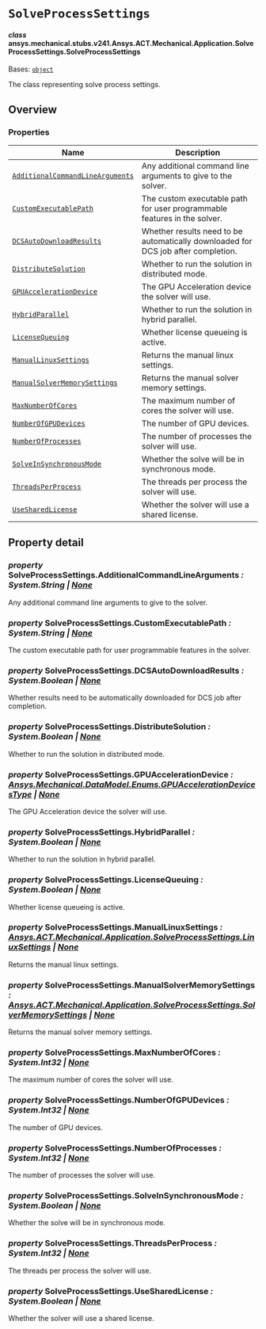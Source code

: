 # `SolveProcessSettings`

<a id="ansys.mechanical.stubs.v241.Ansys.ACT.Mechanical.Application.SolveProcessSettings.SolveProcessSettings"></a>

#### *class* ansys.mechanical.stubs.v241.Ansys.ACT.Mechanical.Application.SolveProcessSettings.SolveProcessSettings

Bases: [`object`](https://docs.python.org/3/library/functions.html#object)

The class representing solve process settings.

<!-- !! processed by numpydoc !! -->

<a id="overview"></a>

## Overview

### Properties

| Name | Description |
|--------------------------------------------------------------------------------------------|-----------------------------------------------------------------------------------|
| [`AdditionalCommandLineArguments`](#SolveProcessSettings.AdditionalCommandLineArguments)   | Any additional command line arguments to give to the solver.                      |
| [`CustomExecutablePath`](#SolveProcessSettings.CustomExecutablePath)                       | The custom executable path for user programmable features in the solver.          |
| [`DCSAutoDownloadResults`](#SolveProcessSettings.DCSAutoDownloadResults)                   | Whether results need to be automatically downloaded for DCS job after completion. |
| [`DistributeSolution`](#SolveProcessSettings.DistributeSolution)                           | Whether to run the solution in distributed mode.                                  |
| [`GPUAccelerationDevice`](#SolveProcessSettings.GPUAccelerationDevice)                     | The GPU Acceleration device the solver will use.                                  |
| [`HybridParallel`](#SolveProcessSettings.HybridParallel)                                   | Whether to run the solution in hybrid parallel.                                   |
| [`LicenseQueuing`](#SolveProcessSettings.LicenseQueuing)                                   | Whether license queueing is active.                                               |
| [`ManualLinuxSettings`](#SolveProcessSettings.ManualLinuxSettings)                         | Returns the manual linux settings.                                                |
| [`ManualSolverMemorySettings`](#SolveProcessSettings.ManualSolverMemorySettings)           | Returns the manual solver memory settings.                                        |
| [`MaxNumberOfCores`](#SolveProcessSettings.MaxNumberOfCores)                               | The maximum number of cores the solver will use.                                  |
| [`NumberOfGPUDevices`](#SolveProcessSettings.NumberOfGPUDevices)                           | The number of GPU devices.                                                        |
| [`NumberOfProcesses`](#SolveProcessSettings.NumberOfProcesses)                             | The number of processes the solver will use.                                      |
| [`SolveInSynchronousMode`](#SolveProcessSettings.SolveInSynchronousMode)                   | Whether the solve will be in synchronous mode.                                    |
| [`ThreadsPerProcess`](#SolveProcessSettings.ThreadsPerProcess)                             | The threads per process the solver will use.                                      |
| [`UseSharedLicense`](#SolveProcessSettings.UseSharedLicense)                               | Whether the solver will use a shared license.                                     |

<a id="property-detail"></a>

## Property detail

<a id="SolveProcessSettings.AdditionalCommandLineArguments"></a>

### *property* SolveProcessSettings.AdditionalCommandLineArguments *: System.String | [None](https://docs.python.org/3/library/constants.html#None)*

Any additional command line arguments to give to the solver.

<!-- !! processed by numpydoc !! -->

<a id="SolveProcessSettings.CustomExecutablePath"></a>

### *property* SolveProcessSettings.CustomExecutablePath *: System.String | [None](https://docs.python.org/3/library/constants.html#None)*

The custom executable path for user programmable features in the solver.

<!-- !! processed by numpydoc !! -->

<a id="SolveProcessSettings.DCSAutoDownloadResults"></a>

### *property* SolveProcessSettings.DCSAutoDownloadResults *: System.Boolean | [None](https://docs.python.org/3/library/constants.html#None)*

Whether results need to be automatically downloaded for DCS job after completion.

<!-- !! processed by numpydoc !! -->

<a id="SolveProcessSettings.DistributeSolution"></a>

### *property* SolveProcessSettings.DistributeSolution *: System.Boolean | [None](https://docs.python.org/3/library/constants.html#None)*

Whether to run the solution in distributed mode.

<!-- !! processed by numpydoc !! -->

<a id="SolveProcessSettings.GPUAccelerationDevice"></a>

### *property* SolveProcessSettings.GPUAccelerationDevice *: [Ansys.Mechanical.DataModel.Enums.GPUAccelerationDevicesType](../../../../../../v242/Ansys/Mechanical/DataModel/Enums/GPUAccelerationDevicesType.md#ansys.mechanical.stubs.v242.Ansys.Mechanical.DataModel.Enums.GPUAccelerationDevicesType) | [None](https://docs.python.org/3/library/constants.html#None)*

The GPU Acceleration device the solver will use.

<!-- !! processed by numpydoc !! -->

<a id="SolveProcessSettings.HybridParallel"></a>

### *property* SolveProcessSettings.HybridParallel *: System.Boolean | [None](https://docs.python.org/3/library/constants.html#None)*

Whether to run the solution in hybrid parallel.

<!-- !! processed by numpydoc !! -->

<a id="SolveProcessSettings.LicenseQueuing"></a>

### *property* SolveProcessSettings.LicenseQueuing *: System.Boolean | [None](https://docs.python.org/3/library/constants.html#None)*

Whether license queueing is active.

<!-- !! processed by numpydoc !! -->

<a id="SolveProcessSettings.ManualLinuxSettings"></a>

### *property* SolveProcessSettings.ManualLinuxSettings *: [Ansys.ACT.Mechanical.Application.SolveProcessSettings.LinuxSettings](../../../../../../v242/Ansys/ACT/Mechanical/Application/SolveProcessSettings/LinuxSettings.md#ansys.mechanical.stubs.v242.Ansys.ACT.Mechanical.Application.SolveProcessSettings.LinuxSettings) | [None](https://docs.python.org/3/library/constants.html#None)*

Returns the manual linux settings.

<!-- !! processed by numpydoc !! -->

<a id="SolveProcessSettings.ManualSolverMemorySettings"></a>

### *property* SolveProcessSettings.ManualSolverMemorySettings *: [Ansys.ACT.Mechanical.Application.SolveProcessSettings.SolverMemorySettings](../../../../../../v242/Ansys/ACT/Mechanical/Application/SolveProcessSettings/SolverMemorySettings.md#ansys.mechanical.stubs.v242.Ansys.ACT.Mechanical.Application.SolveProcessSettings.SolverMemorySettings) | [None](https://docs.python.org/3/library/constants.html#None)*

Returns the manual solver memory settings.

<!-- !! processed by numpydoc !! -->

<a id="SolveProcessSettings.MaxNumberOfCores"></a>

### *property* SolveProcessSettings.MaxNumberOfCores *: System.Int32 | [None](https://docs.python.org/3/library/constants.html#None)*

The maximum number of cores the solver will use.

<!-- !! processed by numpydoc !! -->

<a id="SolveProcessSettings.NumberOfGPUDevices"></a>

### *property* SolveProcessSettings.NumberOfGPUDevices *: System.Int32 | [None](https://docs.python.org/3/library/constants.html#None)*

The number of GPU devices.

<!-- !! processed by numpydoc !! -->

<a id="SolveProcessSettings.NumberOfProcesses"></a>

### *property* SolveProcessSettings.NumberOfProcesses *: System.Int32 | [None](https://docs.python.org/3/library/constants.html#None)*

The number of processes the solver will use.

<!-- !! processed by numpydoc !! -->

<a id="SolveProcessSettings.SolveInSynchronousMode"></a>

### *property* SolveProcessSettings.SolveInSynchronousMode *: System.Boolean | [None](https://docs.python.org/3/library/constants.html#None)*

Whether the solve will be in synchronous mode.

<!-- !! processed by numpydoc !! -->

<a id="SolveProcessSettings.ThreadsPerProcess"></a>

### *property* SolveProcessSettings.ThreadsPerProcess *: System.Int32 | [None](https://docs.python.org/3/library/constants.html#None)*

The threads per process the solver will use.

<!-- !! processed by numpydoc !! -->

<a id="SolveProcessSettings.UseSharedLicense"></a>

### *property* SolveProcessSettings.UseSharedLicense *: System.Boolean | [None](https://docs.python.org/3/library/constants.html#None)*

Whether the solver will use a shared license.

<!-- !! processed by numpydoc !! -->


